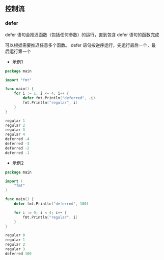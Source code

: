<!--
 * @Description: 
 * @Version: 1.0
 * @Author: DaLao
 * @Email: dalao_li@163.com
 * @Date: 2022-08-01 23:29:53
 * @LastEditors: DaLao
 * @LastEditTime: 2022-09-03 01:20:34
-->


## 控制流


### defer

defer 语句会推迟函数（包括任何参数）的运行，直到包含 defer 语句的函数完成

可以根据需要推迟任意多个函数。 defer 语句按逆序运行，先运行最后一个，最后运行第一个

- 示例1

```go
package main

import "fmt"

func main() {
    for i := 1; i <= 4; i++ {
        defer fmt.Println("deferred", -i)
        fmt.Println("regular", i)
    }
}
```


```go
regular 1
regular 2
regular 3
regular 4
deferred -4
deferred -3
deferred -2
deferred -1
```

- 示例2

```go
package main

import (
	"fmt"
)

func main() {
	defer fmt.Println("deferred", 100)

	for i := 0; i < 4; i++ {
		fmt.Println("regular", i)
	}
}
```


```go
regular 0
regular 1
regular 2
regular 3
deferred 100
```